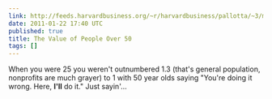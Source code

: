 ```yaml
---
link: http://feeds.harvardbusiness.org/~r/harvardbusiness/pallotta/~3/msqngfMdWX8/the-wisdom-years-the-value-of.html
date: 2011-01-22 17:40 UTC
published: true
title: The Value of People Over 50
tags: []
---
```


When you were 25 you weren't outnumbered 1.3 (that's general population, nonprofits are much grayer) to 1 with 50 year olds saying "You're doing it wrong. Here, <b>I'll</b> do it." Just sayin'...
